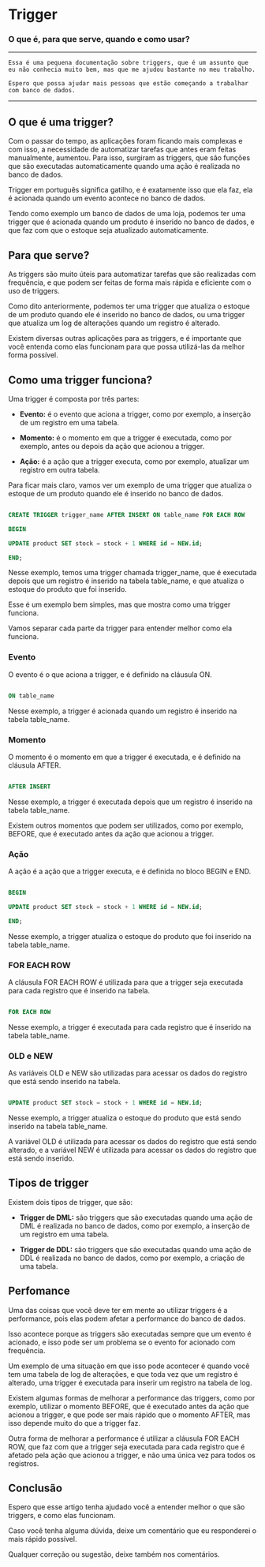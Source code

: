 # Trigger

### O que é, para que serve, quando e como usar?

---
```
Essa é uma pequena documentação sobre triggers, que é um assunto que eu não conhecia muito bem, mas que me ajudou bastante no meu trabalho.

Espero que possa ajudar mais pessoas que estão começando a trabalhar com banco de dados.
```
---

## O que é uma trigger?

Com o passar do tempo, as aplicações foram ficando mais complexas e com isso, a necessidade de automatizar tarefas que antes eram feitas manualmente, aumentou. Para isso, surgiram as triggers, que são funções que são executadas automaticamente quando uma ação é realizada no banco de dados.

Trigger em português significa gatilho, e é exatamente isso que ela faz, ela é acionada quando um evento acontece no banco de dados.

Tendo como exemplo um banco de dados de uma loja, podemos ter uma trigger que é acionada quando um produto é inserido no banco de dados, e que faz com que o estoque seja atualizado automaticamente.


## Para que serve?

As triggers são muito úteis para automatizar tarefas que são realizadas com frequência, e que podem ser feitas de forma mais rápida e eficiente com o uso de triggers.

Como dito anteriormente, podemos ter uma trigger que atualiza o estoque de um produto quando ele é inserido no banco de dados, ou uma trigger que atualiza um log de alterações quando um registro é alterado.

Existem diversas outras aplicações para as triggers, e é importante que você entenda como elas funcionam para que possa utilizá-las da melhor forma possível.

## Como uma trigger funciona?

Uma trigger é composta por três partes:

* **Evento:** é o evento que aciona a trigger, como por exemplo, a inserção de um registro em uma tabela.

* **Momento:** é o momento em que a trigger é executada, como por exemplo, antes ou depois da ação que acionou a trigger.

* **Ação:** é a ação que a trigger executa, como por exemplo, atualizar um registro em outra tabela.

Para ficar mais claro, vamos ver um exemplo de uma trigger que atualiza o estoque de um produto quando ele é inserido no banco de dados.

```sql

CREATE TRIGGER trigger_name AFTER INSERT ON table_name FOR EACH ROW

BEGIN

UPDATE product SET stock = stock + 1 WHERE id = NEW.id;

END;

```

Nesse exemplo, temos uma trigger chamada trigger_name, que é executada depois que um registro é inserido na tabela table_name, e que atualiza o estoque do produto que foi inserido.

Esse é um exemplo bem simples, mas que mostra como uma trigger funciona.

Vamos separar cada parte da trigger para entender melhor como ela funciona.

### Evento

O evento é o que aciona a trigger, e é definido na cláusula ON.

```sql

ON table_name

```

Nesse exemplo, a trigger é acionada quando um registro é inserido na tabela table_name.

### Momento

O momento é o momento em que a trigger é executada, e é definido na cláusula AFTER.

```sql

AFTER INSERT

```

Nesse exemplo, a trigger é executada depois que um registro é inserido na tabela table_name.

Existem outros momentos que podem ser utilizados, como por exemplo, BEFORE, que é executado antes da ação que acionou a trigger.

### Ação

A ação é a ação que a trigger executa, e é definida no bloco BEGIN e END.

```sql

BEGIN

UPDATE product SET stock = stock + 1 WHERE id = NEW.id;

END;

```

Nesse exemplo, a trigger atualiza o estoque do produto que foi inserido na tabela table_name.

### FOR EACH ROW

A cláusula FOR EACH ROW é utilizada para que a trigger seja executada para cada registro que é inserido na tabela.

```sql

FOR EACH ROW

```

Nesse exemplo, a trigger é executada para cada registro que é inserido na tabela table_name.

### OLD e NEW

As variáveis OLD e NEW são utilizadas para acessar os dados do registro que está sendo inserido na tabela.

```sql

UPDATE product SET stock = stock + 1 WHERE id = NEW.id;

```

Nesse exemplo, a trigger atualiza o estoque do produto que está sendo inserido na tabela table_name.

A variável OLD é utilizada para acessar os dados do registro que está sendo alterado, e a variável NEW é utilizada para acessar os dados do registro que está sendo inserido.


## Tipos de trigger

Existem dois tipos de trigger, que são:

* **Trigger de DML:** são triggers que são executadas quando uma ação de DML é realizada no banco de dados, como por exemplo, a inserção de um registro em uma tabela.

* **Trigger de DDL:** são triggers que são executadas quando uma ação de DDL é realizada no banco de dados, como por exemplo, a criação de uma tabela.



## Perfomance

Uma das coisas que você deve ter em mente ao utilizar triggers é a performance, pois elas podem afetar a performance do banco de dados.

Isso acontece porque as triggers são executadas sempre que um evento é acionado, e isso pode ser um problema se o evento for acionado com frequência.

Um exemplo de uma situação em que isso pode acontecer é quando você tem uma tabela de log de alterações, e que toda vez que um registro é alterado, uma trigger é executada para inserir um registro na tabela de log.

Existem algumas formas de melhorar a performance das triggers, como por exemplo, utilizar o momento BEFORE, que é executado antes da ação que acionou a trigger, e que pode ser mais rápido que o momento AFTER, mas isso depende muito do que a trigger faz.

Outra forma de melhorar a performance é utilizar a cláusula FOR EACH ROW, que faz com que a trigger seja executada para cada registro que é afetado pela ação que acionou a trigger, e não uma única vez para todos os registros.

## Conclusão

Espero que esse artigo tenha ajudado você a entender melhor o que são triggers, e como elas funcionam.

Caso você tenha alguma dúvida, deixe um comentário que eu responderei o mais rápido possível.

Qualquer correção ou sugestão, deixe também nos comentários.

